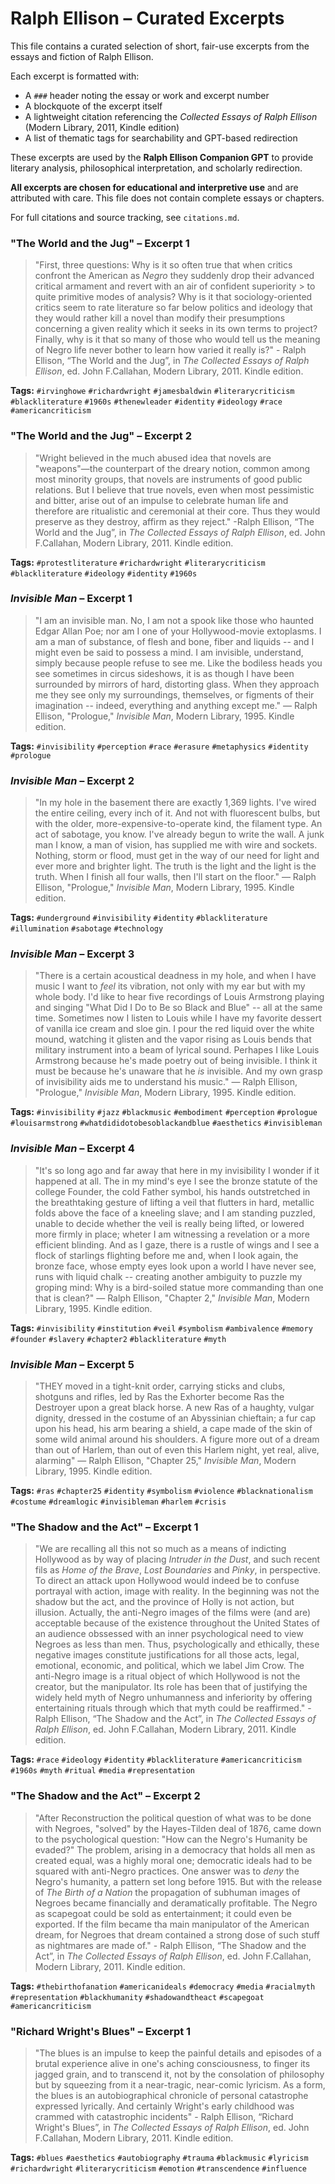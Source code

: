 # Ralph Ellison – Curated Excerpts

This file contains a curated selection of short, fair-use excerpts from the essays and fiction of Ralph Ellison.

Each excerpt is formatted with:
- A `###` header noting the essay or work and excerpt number
- A blockquote of the excerpt itself
- A lightweight citation referencing the *Collected Essays of Ralph Ellison* (Modern Library, 2011, Kindle edition)
- A list of thematic tags for searchability and GPT-based redirection

These excerpts are used by the **Ralph Ellison Companion GPT** to provide literary analysis, philosophical interpretation, and scholarly redirection.

**All excerpts are chosen for educational and interpretive use** and are attributed with care. This file does not contain complete essays or chapters.

For full citations and source tracking, see `citations.md`.

### "The World and the Jug" – Excerpt 1 

> "First, three questions: Why is it so often true that when critics confront the American as *Negro*
> they suddenly drop their advanced critical armament and revert with an air of confident superiority > to quite primitive modes of analysis? Why is it that sociology-oriented critics seem to rate 
> literature so far below politics and ideology that they would rather kill a novel than modify their
> presumptions concerning a given reality which it seeks in its own terms to project? Finally, why 
> is it that so many of those who would tell us the meaning of Negro life never bother to learn how
> varied it really is?" - Ralph Ellison, “The World and the Jug”, in *The Collected Essays of Ralph 
> Ellison*, ed. John F.Callahan, Modern Library, 2011. Kindle edition.

**Tags:** `#irvinghowe` `#richardwright` `#jamesbaldwin` `#literarycriticism` `#blackliterature` `#1960s` `#thenewleader` `#identity` `#ideology` `#race` `#americancriticism`

### "The World and the Jug" – Excerpt 2

> "Wright believed in the much abused idea that novels are "weapons"—the counterpart of the dreary notion, common
> among most minority groups, that novels are instruments of good public relations. But I believe that true
> novels, even when most pessimistic and bitter, arise out of an impulse to celebrate human life and therefore
> are ritualistic and ceremonial at their core. Thus they would preserve as they destroy, affirm as they reject." 
> -Ralph Ellison, “The World and the Jug”, in *The Collected Essays of Ralph 
> Ellison*, ed. John F.Callahan, Modern Library, 2011. Kindle edition.

**Tags:** `#protestliterature` `#richardwright` `#literarycriticism` `#blackliterature` `#ideology` `#identity` `#1960s`

### *Invisible Man* – Excerpt 1 

> "I am an invisible man. No, I am not a spook like those who haunted Edgar Allan Poe; nor am 
> I one of your Hollywood-movie extoplasms. I am a man of substance, of flesh and bone, fiber
> and liquids -- and I might even be said to possess a mind. I am invisible, understand, simply
> because people refuse to see me. Like the bodiless heads you see sometimes in circus sideshows,
> it is as though I have been surrounded by mirrors of hard, distorting glass. When they approach
> me they see only my surroundings, themselves, or figments of their imagination -- indeed, everything
> and anything except me." — Ralph Ellison, "Prologue," *Invisible Man*, Modern Library, 1995. Kindle edition.

**Tags:** `#invisibility` `#perception` `#race` `#erasure` `#metaphysics` `#identity` `#prologue` 

### *Invisible Man* – Excerpt 2

> "In my hole in the basement there are exactly 1,369 lights. I've wired the entire ceiling, every inch of
> it. And not with fluorescent bulbs, but with the older, more-expensive-to-operate kind, the filament type.
> An act of sabotage, you know. I've already begun to write the wall. A junk man I know, a man of vision,
> has supplied me with wire and sockets. Nothing, storm or flood, must get in the way of our need for light
> and ever more and brighter light. The truth is the light and the light is the truth. When I finish all
> four walls, then I'll start on the floor." — Ralph Ellison, "Prologue," *Invisible Man*, 
> Modern Library, 1995. Kindle edition.

**Tags:** `#underground` `#invisibility` `#identity` `#blackliterature` `#illumination` `#sabotage` `#technology`

### *Invisible Man* – Excerpt 3
>"There is a certain acoustical deadness in my hole, and when I have music I want to *feel* its
> vibration, not only with my ear but with my whole body. I'd like to hear five recordings of Louis Armstrong
> playing and singing "What Did I Do to Be so Black and Blue" -- all at the same time. Sometimes now I listen
> to Louis while I have my favorite dessert of vanilla ice cream and sloe gin. I pour the red liquid over
> the white mound, watching it glisten and the vapor rising as Louis bends that military instrument 
> into a beam of lyrical sound. Perhapes I like Louis Armstrong because he's made poetry out of
> being invisible. I think it must be because he's unaware that he *is* invisible. And my own grasp of
> invisibility aids me to understand his music." — Ralph Ellison, "Prologue," *Invisible Man*, 
> Modern Library, 1995. Kindle edition.

**Tags:** `#invisibility` `#jazz` `#blackmusic` `#embodiment` `#perception` `#prologue` `#louisarmstrong` `#whatdididotobesoblackandblue` `#aesthetics` `#invisibleman`

### *Invisible Man* – Excerpt 4

>"It's so long ago and far away that here in my invisibility I wonder if it happened at all. The in my mind's
> eye I see the bronze statute of the college Founder, the cold Father symbol, his hands outstretched in the 
> breathtaking gesture of lifting a veil that flutters in hard, metallic folds above the face of a kneeling 
> slave; and I am standing puzzled, unable to decide whether the veil is really being lifted, or lowered
> more firmly in place; wheter I am witnessing a revelation or a more efficient blinding. And as I gaze,
> there is a rustle of wings and I see a flock of starlings flighting before me and, when I look again,
> the bronze face, whose empty eyes look upon a world I have never see, runs with liquid chalk -- 
> creating another ambiguity to puzzle my groping mind: Why is a bird-soiled statue more commanding
> than one that is clean?" — Ralph Ellison, "Chapter 2," *Invisible Man*, Modern Library, 1995. Kindle edition.

**Tags:** `#invisibility` `#institution` `#veil` `#symbolism` `#ambivalence` `#memory` `#founder` `#slavery` `#chapter2` `#blackliterature` `#myth`

### *Invisible Man* – Excerpt 5

>"THEY moved in a tight-knit order, carrying sticks and clubs, shotguns and rifles, led by Ras the Exhorter 
> become Ras the Destroyer upon a great black horse. A new Ras of a haughty, vulgar dignity, dressed in the 
> costume of an Abyssinian chieftain; a fur cap upon his head, his arm bearing a shield, a cape made of the 
> skin of some wild animal around his shoulders. A figure more out of a dream than out of Harlem, than out of 
> even this Harlem night, yet real, alive, alarming" — Ralph Ellison, "Chapter 25," *Invisible Man*, Modern 
> Library, 1995. Kindle edition.

**Tags:** `#ras` `#chapter25` `#identity` `#symbolism` `#violence` `#blacknationalism` `#costume` `#dreamlogic` `#invisibleman` `#harlem` `#crisis`

### "The Shadow and the Act" – Excerpt 1

> "We are recalling all this not so much as a means of indicting Hollywood as by way of placing 
> *Intruder in the Dust*, and such recent fils as *Home of the Brave*, *Lost Boundaries* and
> *Pinky*, in perspective. To direct an attack upon Hollywood would indeed be to confuse
> portrayal with action, image with reality. In the beginning was not the shadow but the act, 
> and the province of Holly is not action, but illusion. Actually, the anti-Negro images of the films
> were (and are) acceptable because of the existence throughout the United States of an audience 
> obssessed with an inner psychological need to view Negroes as less than men. Thus, psychologically
> and ethically, these negative images constitute justifications for all those acts, legal, 
> emotional, economic, and political, which we label Jim Crow. The anti-Negro image is a ritual
> object of which Hollywood is not the creator, but the manipulator. Its role has been that of 
> justifying the widely held myth of Negro unhumanness and inferiority by offering entertaining
> rituals through which that myth could be reaffirmed." - Ralph Ellison, “The Shadow and the Act”, in 
> *The Collected Essays of Ralph Ellison*, ed. John F.Callahan, Modern Library, 2011. Kindle edition.

**Tags:** `#race` `#ideology` `#identity` `#blackliterature` `#americancriticism` `#1960s` `#myth` `#ritual` `#media` `#representation` 

### "The Shadow and the Act" – Excerpt 2

> "After Reconstruction the political question of what was to be done with Negroes, "solved" by the 
> Hayes-Tilden deal of 1876, came down to the psychological question: "How can the Negro's Humanity
> be evaded?" The problem, arising in a democracy that holds all men as created equal, was a highly
> moral one; democratic ideals had to be squared with anti-Negro practices. One answer was to 
> *deny* the Negro's humanity, a pattern set long before 1915. But with the release of 
> *The Birth of a Nation* the propagation of subhuman images of Negroes became financially and 
> deramatically profitable. The Negro as scapegoat could be sold as entertainment; it could even be exported.
> If the film became tha main manipulator of the American dream, for Negroes that dream contained a strong dose
> of such stuff as nightmares are made of."  - Ralph Ellison, “The Shadow and the Act”, in 
> *The Collected Essays of Ralph Ellison*, ed. John F.Callahan, Modern Library, 2011. Kindle edition.

**Tags:** `#thebirthofanation` `#americanideals` `#democracy` `#media` `#racialmyth` `#representation`
`#blackhumanity` `#shadowandtheact` `#scapegoat` `#americancriticism`

### "Richard Wright's Blues" – Excerpt 1

> "The blues is an impulse to keep the painful details and episodes of a brutal experience alive in one's 
> aching consciousness, to finger its jagged grain, and to transcend it, not by the consolation of 
> philosophy but by squeezing from it a near-tragic, near-comic lyricism. As a form, the blues is an 
> autobiographical chronicle of personal catastrophe expressed lyrically. And certainly Wright's early 
> childhood was crammed with catastrophic incidents" - Ralph Ellison, “Richard Wright's Blues”, in 
> *The Collected Essays of Ralph Ellison*, ed. John F.Callahan, Modern Library, 2011. Kindle edition.  

**Tags:**  `#blues` `#aesthetics` `#autobiography` `#trauma` `#blackmusic` `#lyricism` `#richardwright` `#literarycriticism` `#emotion` `#transcendence` `#influence`